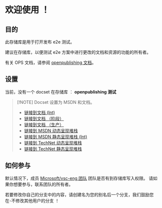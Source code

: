 # 欢迎使用 ！

## 目的
此存储库是用于打开发布 e2e 测试。

建议在存储库，以便测试 e2e 方案中进行更改的文档和资源的功能的所有者。

有关 OPS 文档，请参阅 [openpublishing 文档](https://ppe.msdn.microsoft.com/en-us/openpublishing/docs?branch=master)。

## 设置
当前，没有一个 docset 在存储库 ︰ **openpublishing 测试**

> [!NOTE] Docset 设置为 MSDN 和文档。
> + [链接到文档 (Int)](https://docspilot.azurewebsites.net/en-us/openpublishing/test/index?branch=master)
> + [链接到文档 （阶段）](https://stage.docs.microsoft.com/en-us/openpublishing/test/index?branch=master)
> + [链接到文档 （生产）](https://docs.microsoft.com/en-us/openpublishing/test/index?branch=master)
> + [链接到 MSDN 动态呈现堆栈](https://ppe.msdn.microsoft.com/en-us/openpublishing/test?branch=master)
> + [链接到 MSDN 静态呈现堆栈 (Int)](https://opsmsdnint.azurewebsites.net/en-us/openpublishing/test/index?branch=master)
> + [链接到 TechNet 动态呈现堆栈](https://ppe.technet.microsoft.com/en-us/openpublishing/test-tn/index?branch=master)
> + [链接到 TechNet 静态呈现堆栈](https://opstechnetint.azurewebsites.net/en-us/openpublishing/test-tn/index?branch=master)

## 如何参与
默认情况下，成员 [Microsoft/vsc-eng 团队](https://github.com/orgs/Microsoft/teams/vsc-eng-team) 团队是否有到存储库写入权限。 请如果你想要参与，联系团队的所有者。

若要修改你自己的分支中的内容，请创建名为您的别名后一个分支，我们鼓励您在-不修改其他用户的分支 ！ 


<!--HONumber=May16_HO4-->


